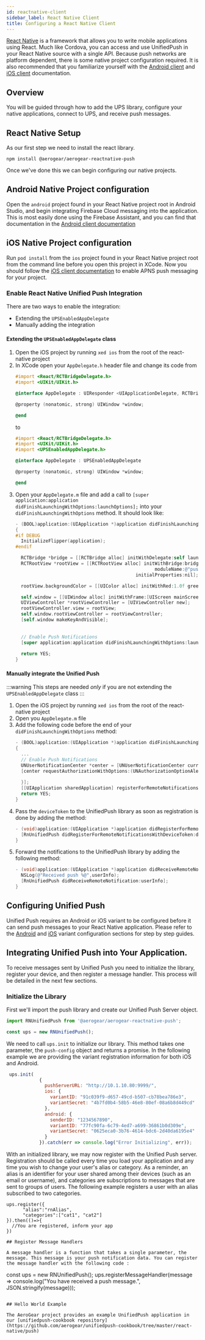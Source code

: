 ```yaml
---
id: reactnative-client
sidebar_label: React Native Client
title: Configuring a React Native Client
---
```

[React Native](reactnative.dev) is a framework that allows you to write mobile applications using React. Much like Cordova, you can access and use UnifiedPush in your React Native source with a single API. Because push networks are platform dependent, there is some native project configuration required. It is also recommended that you familiarize yourself with the [Android client](./android-client) and [iOS client](./ios-client) documentation.

## Overview
You will be guided through how to add the UPS library, configure your native applications, connect to UPS, and receive push messages. 

## React Native Setup
As our first step we need to install the react library.

```npm install @aerogear/aerogear-reactnative-push```

Once we've done this we can begin configuring our native projects. 

## Android Native Project configuration

Open the `android` project found in your React Native project root in Android Studio, and begin integrating Firebase Cloud messaging into the application. This is most easily done using the Firebase Assistant, and you can find that documentation in the [Android client documentation](./android-client)


## iOS Native Project configuration

Run `pod install` from the `ios` project found in your React Native project root from the command line before you open this project in XCode. 
Now you should follow the [iOS client documentation](./ios-client#add-required-capabilities) to enable APNS push messaging for your project.

### Enable React Native Unified Push Integration 

There are two ways to enable the integration:
* Extending the `UPSEnabledAppDelegate`
* Manually adding the integration

#### Extending the `UPSEnabledAppDelegate` class

1. Open the iOS project by running `xed ios` from the root of the react-native project
2. In XCode open your `AppDelegate.h` header file and change its code from
    ```objective-c
    #import <React/RCTBridgeDelegate.h>
    #import <UIKit/UIKit.h>

    @interface AppDelegate : UIResponder <UIApplicationDelegate, RCTBridgeDelegate>

    @property (nonatomic, strong) UIWindow *window;

    @end
    ```
    to
    ```objective-c
    #import <React/RCTBridgeDelegate.h>
    #import <UIKit/UIKit.h>
    #import <UPSEnabledAppDelegate.h>

    @interface AppDelegate : UPSEnabledAppDelegate

    @property (nonatomic, strong) UIWindow *window;

    @end
    ```
3. Open your `AppDelegate.m` file and add a call to `[super application:application didFinishLaunchingWithOptions:launchOptions];` into your `didFinishLaunchingWithOptions` method. It should look like:
    ```objective-c
    - (BOOL)application:(UIApplication *)application didFinishLaunchingWithOptions:(NSDictionary *)launchOptions
    {
    #if DEBUG
      InitializeFlipper(application);
    #endif
    
      RCTBridge *bridge = [[RCTBridge alloc] initWithDelegate:self launchOptions:launchOptions];
      RCTRootView *rootView = [[RCTRootView alloc] initWithBridge:bridge
                                                       moduleName:@"push"
                                                initialProperties:nil];
    
      rootView.backgroundColor = [[UIColor alloc] initWithRed:1.0f green:1.0f blue:1.0f alpha:1];
    
      self.window = [[UIWindow alloc] initWithFrame:[UIScreen mainScreen].bounds];
      UIViewController *rootViewController = [UIViewController new];
      rootViewController.view = rootView;
      self.window.rootViewController = rootViewController;
      [self.window makeKeyAndVisible];
      
      
      // Enable Push Notifications
      [super application:application didFinishLaunchingWithOptions:launchOptions];
      
      return YES;
    }
    ```
   
#### Manually integrate the Unified Push
:::warning
This steps are needed *only* if you are not extending the `UPSEnabledAppDelegate` class
:::

1. Open the iOS project by running `xed ios` from the root of the react-native project
2. Open you `AppDelegate.m` file
3. Add the following code before the end of your `didFinishLaunchingWithOptions` method:
    ```objective-c
    - (BOOL)application:(UIApplication *)application didFinishLaunchingWithOptions:(NSDictionary *)launchOptions
    {
      ...
      // Enable Push Notifications
      UNUserNotificationCenter *center = [UNUserNotificationCenter currentNotificationCenter];
      [center requestAuthorizationWithOptions:(UNAuthorizationOptionAlert + UNAuthorizationOptionBadge + UNAuthorizationOptionSound) completionHandler:^(BOOL granted, NSError * _Nullable error) {
      
      }];
      [[UIApplication sharedApplication] registerForRemoteNotifications];
      return YES;
    }
    ```
4. Pass the `deviceToken` to the UnifiedPush library as soon as registration is done by adding the method:
    ```objective-c
    - (void)application:(UIApplication *)application didRegisterForRemoteNotificationsWithDeviceToken:(NSData *)deviceToken {
      [RnUnifiedPush didRegisterForRemoteNotificationsWithDeviceToken:deviceToken];
    }
    ```
5. Forward the notifications to the UnifiedPush library by adding the following method:
    ```objective-c
    - (void)application:(UIApplication *)application didReceiveRemoteNotification:(NSDictionary *)userInfo fetchCompletionHandler:(void (^)(UIBackgroundFetchResult))completionHandler {
      NSLog(@"Received push %@",userInfo);
      [RnUnifiedPush didReceiveRemoteNotification:userInfo];
    }
    ```


## Configuring Unified Push

Unified Push requires an Android or iOS variant to be configured before it can send push messages to your React Native application. Please refer to the [Android](../variants/android) and [iOS](../variants/ios) variant configuration sections for step by step guides.

## Integrating Unified Push into Your Application.

To receive messages sent by Unified Push you need to initialize the library, register your device, and then register a message handler. This process will be detailed in the next few sections.

### Initialize the Library

First we'll import the push library and create our Unified Push Server object.

```javascript
import RNUnifiedPush from '@aerogear/aerogear-reactnative-push';

const ups = new RNUnifiedPush();
```

We need to call `ups.init` to initialize our library. This method takes one parameter, the `push-config` object and returns a promise. In the following example we are providing the variant registration information for both iOS and Android. 
```javascript
 ups.init(
            { 
              pushServerURL: "http://10.1.10.80:9999/",
              ios: {
                variantID: "91c039f9-d657-49cd-b507-cb78bea786e3",
                variantSecret: "4b7fd0b4-58b5-46e8-80ef-08a6b8d449cd"
              }, 
              android: {
                senderID: "1234567890",
                variantID: "77fc90fa-6c79-4ed7-a699-36861b0d309e",
                variantSecret: "0625eca0-3b76-4614-bdc6-2d40da6195e4"
              }
            }).catch(err => console.log("Error Initializing", err));
```

With an initialized library, we may now register with the Unified Push server. Registration should be called every time you load your application and any time you wish to change your user's alias or category. As a reminder, an alias is an identifier for your user shared among their devices (such as an email or username), and categories are subscriptions to messages that are sent to groups of users. The following example registers a user with an alias subscribed to two categories.

```
ups.register({
      "alias":"rnAlias",
      "categories":["cat1", "cat2"]
}).then(()=>{
  //You are registered, inform your app
})

## Register Message Handlers

A message handler is a function that takes a single parameter, the message. This message is your push notification data. You can register the message handler with the following code : 

```
const ups = new RNUnifiedPush();
ups.registerMessageHandler(message => console.log("You have received a push message.",  JSON.stringify(message)));
```

## Hello World Example

The AeroGear project provides an example UnifiedPush application in our [unifiedpush-cookbook repository](https://github.com/aerogear/unifiedpush-cookbook/tree/master/react-native/push)
